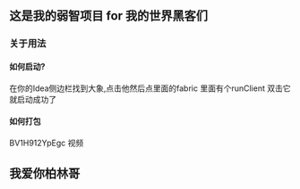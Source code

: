 ## 这是我的弱智项目 for 我的世界黑客们

### 关于用法

#### 如何启动?
在你的Idea侧边栏找到大象,点击他然后点里面的fabric 里面有个runClient 双击它就启动成功了
#### 如何打包
BV1H912YpEgc 视频

## 我爱你柏林哥
